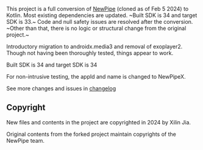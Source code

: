 This project is a full conversion of [NewPipe](https://github.com/TeamNewPipe/NewPipe) (cloned as of Feb 5 2024) to Kotlin.  Most existing dependencies are updated.  ~Built SDK is 34 and target SDK is 33.~  Code and null safety issues are resolved after the conversion.  ~Other than that, there is no logic or structural change from the original project.~

Introductory migration to androidx.media3 and removal of exoplayer2.  Though not having been thoroughly tested, things appear to work.

Built SDK is 34 and target SDK is 34

For non-intrusive testing, the appId and name is changed to NewPipeX.

See more changes and issues in [changelog](changelog.md)

## Copyright

New files and contents in the project are copyrighted in 2024 by Xilin Jia.

Original contents from the forked project maintain copyrights of the NewPipe team.
